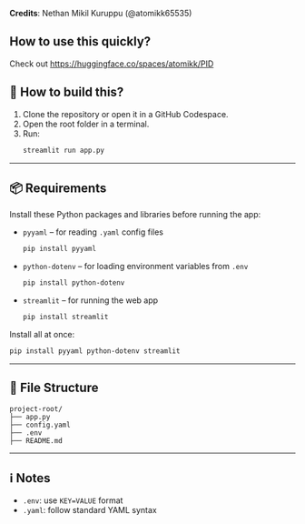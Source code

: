 **Credits**: Nethan Mikil Kuruppu (@atomikk65535)

## How to use this quickly?

Check out https://huggingface.co/spaces/atomikk/PID

## 🚀 How to build this?

1. Clone the repository or open it in a GitHub Codespace.
2. Open the root folder in a terminal.
3. Run:
   ```bash
   streamlit run app.py
   ```


---

## 📦 Requirements

Install these Python packages and libraries before running the app:

- `pyyaml` – for reading `.yaml` config files  
  ```bash
  pip install pyyaml
  ```

- `python-dotenv` – for loading environment variables from `.env`  
  ```bash
  pip install python-dotenv
  ```

- `streamlit` – for running the web app  
  ```bash
  pip install streamlit
  ```

Install all at once:
```bash
pip install pyyaml python-dotenv streamlit
```

---

## 📂 File Structure

```
project-root/
├── app.py
├── config.yaml
├── .env
├── README.md
```

---

## ℹ️ Notes

- `.env`: use `KEY=VALUE` format
- `.yaml`: follow standard YAML syntax
